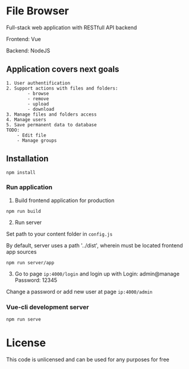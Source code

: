 # File Browser

Full-stack web application with RESTfull API backend

Frontend:
    Vue

Backend:
    NodeJS

## Application covers next goals

    1. User authentification
    2. Support actions with files and folders: 
            - browse
            - remove
            - upload
            - download
    3. Manage files and folders access
    4. Manage users
    5. Save permanent data to database
    TODO:
        - Edit file
        - Manage groups

## Installation
```
npm install
```

### Run application

1. Build frontend application for production

```
npm run build
```

2. Run server

Set path to your content folder in `config.js`

By default, server uses a path '../dist', wherein must be located
frontend app sources

```
npm run server/app
```

3. Go to page `ip:4000/login` and login up with
    Login: admin@manage
    Password: 12345

Change a password or add new user at page `ip:4000/admin`

### Vue-cli development server
```
npm run serve
```

# License
This code is unlicensed and can be used for any purposes for free